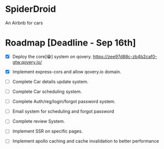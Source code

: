 # SpiderDroid
An Airbnb for cars

# Roadmap [Deadline - Sep 16th]
- [x] Deploy the core[:grin:] system on qovery. https://zee97d88c-zb4b2caf0-gtw.qovery.io/
- [X] Implement express-cors and allow qovery.io domain.
- [ ] Complete Car details update system.
- [ ] Complete Car scheduling system.
- [ ] Complete Auth/reg/login/forgot password system.
- [ ] Email system for scheduling and forgot password
- [ ] Complete review System.
- [ ] Implement SSR on specific pages.
- [ ] Implement apollo caching and cache invalidation to better performance

